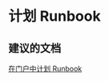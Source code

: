 <properties
    pageTitle="计划 Runbook"
    description="计划 Runbook"
    service="microsoft.automation"
    resource="automationaccounts"
    authors="kasparks"
    displayOrder="7"
    selfHelpType="resource"
    supportTopicIds=""
    resourceTags=""
    productPesIds=""
    cloudEnvironments="public"
/>


# 计划 Runbook

## **建议的文档**
[在门户中计划 Runbook](http://aka.ms/scheduling-a-runbook)



<!--HONumber=Jun16_HO3-->


